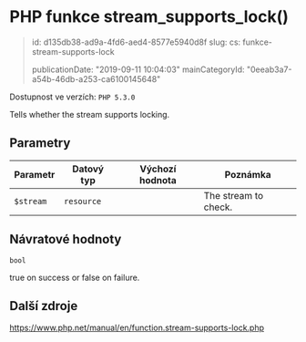 PHP funkce stream_supports_lock()
=================================

> id: d135db38-ad9a-4fd6-aed4-8577e5940d8f
> slug:
> 	cs: funkce-stream-supports-lock
>
> publicationDate: "2019-09-11 10:04:03"
> mainCategoryId: "0eeab3a7-a54b-46db-a253-ca6100145648"

Dostupnost ve verzích: `PHP 5.3.0`

Tells whether the stream supports locking.


Parametry
--------------

| Parametr | Datový typ | Výchozí hodnota | Poznámka |
|-----|-----|-----|-----|
| `$stream` | `resource` |  | The stream to check. |


Návratové hodnoty
----------------

`bool`

true on success or false on failure.

Další zdroje
------------

https://www.php.net/manual/en/function.stream-supports-lock.php
